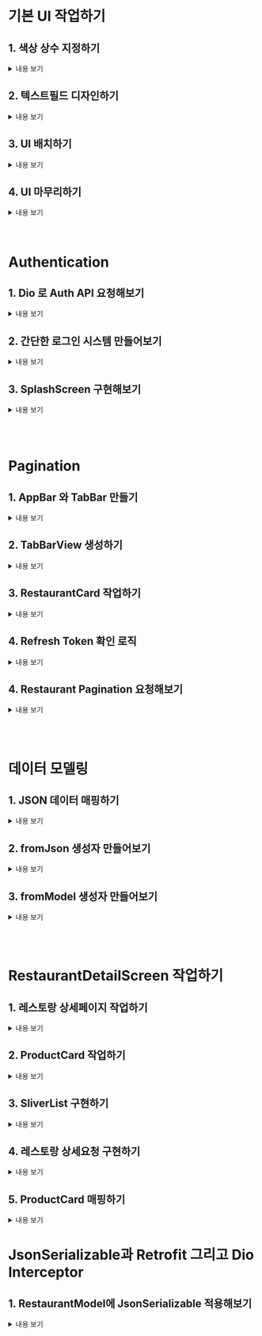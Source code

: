 # 기본 UI 작업하기

## 1. 색상 상수 지정하기
<details>
<summary> 내용 보기</summary>
<br>

- 폴더구조는 기능에 따라 나눈다.
- lib/common 을 만들어서 기능에 상관없이 공통으로 쓰는 부분을 정의한다.
- lib/common/const 에 colors.dart 파일을 만들어서 앱에 사용할 색상을 미리 정의한다.

</details>

## 2. 텍스트필드 디자인하기
<details>
<summary> 내용 보기</summary>
<br>

- TextFormField 의 cursorColor 속성을 설정하면 깜빡이는 커서의 색상을 변경할수 있다.
- TextFormField 의 obscureText 속성을 설정하면 비밀번호 입력 시 * 로 표현된다.
- TextFormField 의 autofocus 속성을 설정하면 화면에 해당 위젯이 나오면 자동으로 focus 시킬수 있다.
- TextFormField 의 decoration 속성에 InputDecoration() 를 사용하면 다양한 UI 설정을 할수 있다.
- baseBorder 를 선언해놓고 copyWith 로 복사해서 사용하고, 필요한 속성만 다시 수정하는 방법으로 UI 를 만들어야 한다.

    ```
        const baseBorder = OutlineInputBorder(
            borderSide: BorderSide(
                color: INPUT_BORDER_COLOR,
                width: 1.0,
            ),
        );

        ...

        decoration: InputDecoration(
            contentPadding: const EdgeInsets.all(20),
            hintText: "힌트 텍스트",
            errorText: "에러 텍스트",
            hintStyle: const TextStyle(
                color: BODY_TEXT_COLOR,
                fontSize: 14.0,
            ),
            fillColor: INPUT_BG_COLOR,
            filled: true,   // fillColor 로 설정한 색을 적용할지 않할지 결정하는 속성
            border: baseBorder,
            focusedBorder: baseBorder.copyWith(
                borderSide: baseBorder.borderSide.copyWith(
                    color: PRIMARY_COLOR,
                ),
            ),
        )
    ```
</details>

## 3. UI 배치하기
<details>
<summary> 내용 보기</summary>
<br>

- Image.asset() 을 사용해서 asset 에 등록한 이미지를 불러올수 있다.
- pubspect.yaml 에 font 를 등록하고 MaterialApp 의 theme 속성에 font 를 추가할수 있다.

    ```
        theme: ThemeData(
          fontFamily: 'NotoSans',
        ),
    ```
- default_layout.dart 는 Scaffold 에 전달받은 child 를 그려주는 역할을 하는데 전체 스크린에 추가되어야할 로직이 있을때 default_layout.dart 만 수정하면 되기때문에 생산성에 도움을 준다.

    ```
        // 로그인 스크린의 return 을 DefaultLayout 에 child 를 넘겨주는 식으로 구현

        class LoginScreen extends StatelessWidget {

            ...

            @override
            Widget build(BuildContext context) {
                return DefaultLayout(
                    child: ...
                )
            }


        }
    ```
- MediaQuery 를 사용해서 width 값을 조정하면 편리하다

    ```
        Image.asset(
            'asset/img/misc/logo.png',
            width: MediaQuery.of(context).size.width / 3 * 2,
        ),
    ```
- Text 위젯 내에서 \n 을 사용하면 줄바꿈을 할수 있다.
</details>

## 4. UI 마무리하기
<details>
<summary> 내용 보기</summary>
<br>

- TextFormField 의 enabledBorder 속성을 설정하면 사용할수 있는 상태일때만 border 설정이 적용된다.
- 스크롤이 필요한 스크린은 SingleChildScrollView 로 감싸주고 SingleChildScrollView 의 keyboardDismissBehavior 속성을 설정하면 동작에 따라 키보드가 사라지게 할수 있다.

    ```
        // 스크롤 시 키보드 사라짐

        SingleChildScrollView(
            keyboardDismissBehavior: ScrollViewKeyboardDismissBehavior.onDrag
        )
    ```
</details>
<br/><br/>

# Authentication

## 1. Dio 로 Auth API 요청해보기
<details>
<summary> 내용 보기</summary>
<br>

- 기본적으로 로그인 할때 Basic userid:password 를 header 에 담아 요청한다.
- 토큰을 사용하는 인증은 Bearer token 을 header 에 담아 요청한다.
- base64 로 encode 하는 부분은 공통 유틸로 빼서 사용하면 편하다.

    ```
        const rawString = 'test@codefactory.ai:testtest';
        Codec<String, String> stringToBase64 = utf8.fuse(base64);
        String token = stringToBase64.encode(rawString);
    ```
- dio 의 option 속성에 header 관련 정보를 추가할수 있다.

    ```
        final resp = await dio.post(
            'http://$ip/auth/login',
            options: Options(
                headers: {'authorization': 'Basic $token'},
            ),
        );
    ```
</details>

## 2. 간단한 로그인 시스템 만들어보기
<details>
<summary> 내용 보기</summary>
<br>

- 기존에 하드코딩 되어있던 부분을 username 과 password 변수를 만들어서 로그인에 사용하도록 변경하였다.
</details>

## 3. SplashScreen 구현해보기
<details>
<summary> 내용 보기</summary>
<br>

- 로그인 성공 후 토큰 정보를 flutter secure storage 에 저장한다.

    ```
        // const/data.dart 에 토큰 변수 및 storage 생성

        const ACCESS_TOKEN_KEY = 'ACCESS_TOKEN';
        const REFRESH_TOKEN_KEY = 'REFRESH_TOKEN';

        const storage = FlutterSecureStorage();

        // 로그인 완료 후 저장

        final refreshToken = resp.data['refreshToken'];
        final accessToken = resp.data['accessToken'];

        await storage.write(key: REFRESH_TOKEN_KEY, value: refreshToken);
        await storage.write(key: ACCESS_TOKEN_KEY, value: accessToken);
    ```

- SplashScreen 을 만들어서 storage 에 토큰이 저장되어 있는지 확인한다.

    ```
        void checkToken() async {
            final refreshToken = await storage.read(key: REFRESH_TOKEN_KEY);
            final accessToken = await storage.read(key: ACCESS_TOKEN_KEY);

            if (refreshToken == null || accessToken == null) {
                Navigator.of(context).pushAndRemoveUntil(
                    MaterialPageRoute(
                    builder: (_) => const LoginScreen(),
                    ),
                    (route) => false,
                );
            } else {
                Navigator.of(context).pushAndRemoveUntil(
                    MaterialPageRoute(
                    builder: (_) => const RootTab(),
                ),
                    (route) => false,
                );
            }
        }
    ```
- initState 에선 await 를 사용할수 없으므로 다른 함수를 만들어서 호출해야 한다.

    ```
        void initState() {
            super.initState();

            checkToken();
        }
    ```
- SplashScreen 에서 토큰이 있는지 확인 및 토큰 검증 후 화면 이동이 발생하는게 전반적인 앱 흐름이다.
</details>

<br/><br/>

# Pagination

## 1. AppBar 와 TabBar 만들기
<details>
<summary> 내용 보기</summary>
<br>

- DefaultLayout 에 title, bottomNavigationBar 속성을 추가한다.

    ```
        final String? title;
        final Widget? bottomNavigationBar;
    ```
- Scaffold 위젯의 appBar, bottomNavigationBar 속성을 사용해 AppBar 와 TabBar 를 구현할수 있다.
- appBar 속성은 AppBar 를 return 하는 renderAppBar 함수를 만들어서 사용하면 편하다.

    ```
        AppBar? renderAppBar() {
            if (title == null) {
                return null;
            } else {
                return AppBar(
                    backgroundColor: Colors.white,
                    elevation: 0,
                    title: Text(
                        title!,
                        style: const TextStyle(
                            fontSize: 16,
                            fontWeight: FontWeight.w500,
                        ),
                    ),
                    foregroundColor: Colors.black,
                );
            }
        }
    ```
- bottomNavigationBar 속성은 DefaultLayout 을 사용하는 위젯에서 설정할수 있도록 구현하면 편하다.

    ```        
        // items 는 2개 이상부터 사용 가능

        bottomNavigationBar: BottomNavigationBar(
            items: const[
                BottomNavigationBarItem(
                    icon: Icon(Icons.home_outlined),
                    label: '홈',
                ),
                BottomNavigationBarItem(
                    icon: Icon(Icons.fastfood_outlined),
                    label: '음식',
                ),
                BottomNavigationBarItem(
                    icon: Icon(Icons.receipt_long_outlined),
                    label: '주문',
                ),
                BottomNavigationBarItem(
                    icon: Icon(Icons.person_outline),
                    label: '프로필',
                )
            ]
        )
    ```
- BottomNavigationBar() 의 속성을 사용하여 디자인을 변경할수 있다.

    ```
        selectedItemColor: PRIMARY_COLOR,       // 탭 선택 시 color
        unselectedItemColor: BODY_TEXT_COLOR,   // 선택 안된 탭 color
        selectedFontSize: 10,                   // 탭 선택 시 fontsize
        unselectedFontSize: 10,                 // 선택 안된 탭 fontsize
        type: BottomNavigationBarType.shifting, // 선택 되었을때의 에니메이션 (shifting 은 선택된 탭이 점유하는 공간이 살짝 넒어짐)
        onTap: (int index) {                    // 탭 선택 시 callback function
          setState(() {
            this.index = index;
          });
        },
        currentIndex: index,                    // 선택된 탭의 인덱스
    ```
</details>

## 2. TabBarView 생성하기
<details>
<summary> 내용 보기</summary>
<br>

- TabBarView 는 말그대로 TabBar 를 선택했을때 보이는 화면을 설정하는 위젯이다.
- TabBarView 위젯의 children 속성에 각 탭에 연결할 화면 위젯들을 추가하는 방식으로 연결한다.
- TabBarView 를 사용할땐 TabController 가 필요하고, controller 에 이벤트를 바인딩하여 사용한다.

    ```
        late TabController controller;

        @override
        void initState() {
            super.initState();
            controller = TabController(length: 4, vsync: this);
            controller.addListener(tabListenr);
        }

        @override
        void dispose() {
            controller.removeListener(tabListenr);
            super.dispose();
        }

        void tabListenr() {
            setState(() {
                index = controller.index;
            });
        }
    ```
- 에니메이션과 관련된 controller 를 사용할때 vsync 를 인자로 받는경우가 있는데 이럴땐 무조건 SingleTickerProviderStateMixin 을 with 로 추가해주고 vsync 인자에는 this 를 넘겨준다.

    ```
        class _RootTabState extends State<RootTab> with SingleTickerProviderStateMixin
    ```
- BottomNavigationBar 의 onTap 속성의 콜백함수에 controller 의 animateTo() 메서드를 사용하여 화면전환이 가능하도록 한다.

    ```
       onTap: (int index) {
          controller.animateTo(index);
        }, 
    ```
- TabBar 클릭 시 변경되는 이벤트는 controller 의 addListenr() 메서드를 사용하여 BottomNavigationBar 에서 참조하고있는 index 값을 controller 의 index 값으로 변경시켜준다.
- TabBarView 의 physics 속성을 설정하면 스와이프 기능이 안되도록 막을수 있다.

    ```
        TabBarView(
            physics: const NeverScrollableScrollPhysics(),
            ...
        )
    ```
- controller 를 사용할때 late 로 변수를 생성해주고 initState 에서 할당해주고, 꼭 dispose 도 해줘야한다.
- TabController 는 TabBar 와 TabBarView 를 관리하는 컨트롤러 이다.
</details>

## 3. RestaurantCard 작업하기
<details>
<summary> 내용 보기</summary>
<br>

- restaurant_screen.dart 를 만들어서 TabVarBiew 의 인자로 넘겨준다.
- Image.asset() 을 사용할때 fit 속성을 사용하면 이미지가 어떻게 랜더링 될지 설정할수 있다.

    ```
        Image.asset(            
            'asset/img/food/ddeok_bok_gi.jpg',
            fit: BoxFit.cover,
        )
    ```
- List 형식의 데이터에 join 메서드를 사용하면 리스트를 순회하며 구분자를 넣어준다.

    ```
        Text(
            tags.join(' · '),
            style: const TextStyle(
                color: BODY_TEXT_COLOR,
                fontSize: 14,
            ),
        ),
    ```
- ClipRrect 위젯을 사용하여 child 에 image 를 전달하면 image 에 border 효과를 줄수 있다.

    ```
       ClipRRect(
          borderRadius: BorderRadius.circular(12),
          child: image,
        ), 
    ```
</details>

## 4. Refresh Token 확인 로직
<details>
<summary> 내용 보기</summary>
<br>

- splash_screnn.dart 에서 try catch 를 사용해서 refresh token 으로 api call 이 가능한지 확인하는 로직을 추가했다.

</details>

## 4. Restaurant Pagination 요청해보기
<details>
<summary> 내용 보기</summary>
<br>

- splash_screen.dart 에서 checkToken() 함수 내에 refreshToken 으로 accessToken 을 재발급 해서 storage 에 넣는 로직을 추가하였다.
- Future 를 return 하는 함수에서 api call 을 하고 FutureBuilder 의 future 속성에 전달해서 ListView 를 완성했다.

    ```
        Future<List> paginateRestaurant() async {
            final dio = Dio();

            final accessToken = await storage.read(key: ACCESS_TOKEN_KEY);

            final resp = await dio.get(
                'http://$ip/restaurant',
                options: Options(
                    headers: {'authorization': 'Bearer $accessToken'},
                ),
            );

            return resp.data['data'];
        }

        FutureBuilder(
            future: paginationRestaurant(),
            builder: ...
        )        
    ```
- ListView.separated 를 사용해서 각 item 사이에 구분자(SizedBox) 를 추가하였다.

    ```
        ListView.separated(
            ...
            separatorBuilder: (_, index) {
                return const SizedBox(
                    height: 16,
                );
            },
        )
    ```
- dynamic 관련 에러가 뜨는경우 형변환을 해줄수있다

    ```
        tags: List<String>.from(item['tags'])
    ```
</details>

<br/><br/>

# 데이터 모델링

## 1. JSON 데이터 매핑하기
<details>
<summary> 내용 보기</summary>
<br>

- 개발 편의성을 위해 Future 타입의 response.data 를 모델의 인스턴스로 파싱하는 작업이 필요하다.

</details>

## 2. fromJson 생성자 만들어보기
<details>
<summary> 내용 보기</summary>
<br>

- fromJson 생성자는 json 으로부터 데이터 모델링 및 인스턴스화 시키는걸 의미한다.
- Dart 에서 Json 의 형식은 Map<String, dynamic> 이다
- factory 생성자를 사용해서 fromJson 생성자를 만들고 response.data 를 넘겨받아서 데이터를 인스턴스화 시킨다.

```
    factory RestaurantModel.fromJson({required Map<String, dynamic> json}) {
        return RestaurantModel(
            id: json['id'],
            name: json['name'],
            thumbUrl: 'http://$ip${json['thumbUrl']}',
            tags: List<String>.from(json['tags']),
            priceRange: RestaurantPriceRange.values.firstWhere(
                (e) => e.name == json['priceRange'],
            ),
            ratings: json['ratings'],
            ratingsCount: json['ratingsCount'],
            deliveryTime: json['deliveryTime'],
            deliveryFee: json['deliveryFee'],
        );
  }
```
</details>

## 3. fromModel 생성자 만들어보기
<details>
<summary> 내용 보기</summary>
<br>

- fromModel 생성자는 인스턴스화 된 model 로부터 데이터 모델링 및 인스턴스화 시키는걸 의미한다.
- fromJson 을 통해 인스턴스화 된 model 을 전달받아 factory 생성자를 사용해서 랜더링 할수있도록 인스턴스화 시킨다.

    ```
        factory RestaurantCard.fromModel({required RestaurantModel model}) {
            return RestaurantCard(
                image: Image.network(
                    model.thumbUrl,
                    fit: BoxFit.cover,
                ),
                name: model.name,
                tags: model.tags,
                ratingsCount: model.ratingsCount,
                deliveryTime: model.deliveryFee,
                deliveryFee: model.deliveryFee,
                ratings: model.ratings,
            );
        }
    ```
- 이러한 패턴으로 개발할때 유지보수성, UI 와 비지니스 로직 분리 등 다양한 이점을 가져갈수 있다.

    ```
        // 서버 응답 > fromJson 통해서 인스턴스화 > 인스턴스화 된 model 을 fromModel 에서 렌더링 관여 > UI / 비지니스 로직 분리 완료

        return ListView.separated(
            itemCount: snapshot.data!.length,
            itemBuilder: (_, index) {
                final item = snapshot.data![index];
                final pItem = RestaurantModel.fromJson(json: item);
                return RestaurantCard.fromModel(
                model: pItem,
                );
            },
            separatorBuilder: (_, index) {
                return const SizedBox(
                height: 16,
                );
            },
        );
    ```
</details>

<br/><br/>

# RestaurantDetailScreen 작업하기

## 1. 레스토랑 상세페이지 작업하기
<details>
<summary> 내용 보기</summary>
<br>

- 위젯 안에서 if문을 쓰면 바로 아래만 적용된다.

    ```
        if (isDetail) image,
        if (!isDetail)
          ClipRRect(
            borderRadius: BorderRadius.circular(12),
            child: image,
          ),
    ```
</details>

## 2. ProductCard 작업하기
<details>
<summary> 내용 보기</summary>
<br>

- Row 위젯 안에 있는 children 위젯들은 필요한 만큼 각각의 고유한 높이를 점유한다.
- 최대한 높이를 점유하게 하려면 IntrinsicHeight 위젯으로 감싸줘야 한다.
- 최대한 넓이를 점유하게 하려면 IntrinsicWidth 위젯으로 감싸줘야 한다.
- Text 위젯의 maxLines 과 overflow 속성을 설정하면 말 줄임표를 붙일수 있다.

    ```
        Text(
            '전통 떡볶이의 정석!\n맛있습니다!',
            overflow: TextOverflow.ellipsis,
            maxLines: 2,
            style: TextStyle(
                color: BODY_TEXT_COLOR,
                fontSize: 14,
            ),
        ),
    ```
</details>

## 3. SliverList 구현하기
<details>
<summary> 내용 보기</summary>
<br>

- 하나의 스크린에서 두개의 스크롤 가능한 리스트가 있을때 CustomScrollView 를 사용한다.
- CustomScrollView 의 slivers 속성에 들어가는 위젯들은 대부분 Slivers 로 시작한다.
- SliverList 위젯의 delegate 속성을 사용하여 빌더로 랜더( 화면에 보이는것들만 랜더 ) 할건지 children 형태로 랜더 할것인지 고를수 있다.
</details>

## 4. 레스토랑 상세요청 구현하기
<details>
<summary> 내용 보기</summary>
<br>

- 상세정보는 List 가 아닌 Map 형식의 response 를 받는다.
- api response -> RestaurantDetailModel.fromJson 으로 인스턴스화 -> RestaurantDetailModel 은 RestaurantModel 을 상속받았으므로 RestaurantModel 의 형식도 가진다. -> RestaurantCard.fromModel 로 인스턴스화 시키면서 랜더링 한다.
- 중복되는 데이터 모델링은 ( 예를 들어 리스트와 상세보기 관계 ) 자식 클래스에서 부모 클래스를 상속받아서 구현하면 깔끔하다.
- List 형식의 속성이 있다면 그 형식의 model 을 추가하면 깔끔하다.

    ```
        class RestaurantProductModel {
            final String id;
            final String name;
            final String imgUrl;
            final String detail;
            final int price;

            RestaurantProductModel({
                required this.id,
                required this.name,
                required this.imgUrl,
                required this.detail,
                required this.price,
            });
        }

        ...

        products: json['products']
          .map<RestaurantProductModel>(
            (x) => RestaurantProductModel(
              id: x['id'],
              name: x['name'],
              imgUrl: x['imgUrl'],
              detail: x['detail'],
              price: x['price'],
            ),
          )
          .toList(),
    ```
</details>

## 5. ProductCard 매핑하기
<details>
<summary> 내용 보기</summary>
<br>

- json 으로 부터 데이터 매핑이 필요하면 fromJson 생성자를 만들어서 인스턴스화 시키면 좋다.
- model 로 부터 데이터 매핑이 필요하면 fromModel 생성자를 만들어서 인스턴스화 시키면 좋다. (fromModel 은 주로 랜더링에서 사용)
</details>

# JsonSerializable과 Retrofit 그리고 Dio Interceptor

## 1. RestaurantModel에 JsonSerializable 적용해보기
<details>
<summary> 내용 보기</summary>
<br>

- JsonSerializable 는 코드 제너레이터 로써 fromJson, toJson 과 간단한 속성 변경에 도움을 주는 의존성 도구이다.
- https://github.com/google/json_serializable.dart/tree/master/example
- flutter pub run build_runner build 는 1회성 실행 CLI 이다.
- flutter pub run build_runner watch 는 변경사항이 생길시 자동으로 빌드를 해주는 CLI 이다.
- 기본적인 사용법은 모델 위에 @JsonSerializable() 데코레이터를 추가해주면 된다.

    ```
       @JsonSerializable()
        class RestaurantModel {}
    ```
- factory 패턴을 사용하여 기존의 fromJson 과 같은 JsonSerializable 가 만들어둔 fromJson 을 return 해주는 방식으로 사용한다.

    ```
       part 'restaurant_model.g.dart';

       factory RestaurantModel.fromJson(Map<String, dynamic> json) => _$RestaurantModelFromJson(json); 
    ```
- JsonSerializable 가 생성한 코드는 _$ + 모델명 + FromJson or ToJson 의 네이밍으로 생성된다.
- 일부 속성중에서 변경해야 할 속성이 있다면 변경할 속성 바로 위에 @JsonKey 데코레이터를 추가해서 변경할수 있다.

    ```
        // pathToUrl 의 value 파라미터에 thumbUrl 이 들어간다.

        @JsonKey(
            fromJson: pathToUrl,
        )
        final String thumbUrl;

        ...

        static pathToUrl(String value) {
            return 'http://$ip$value';
        }

    ```
</details>
